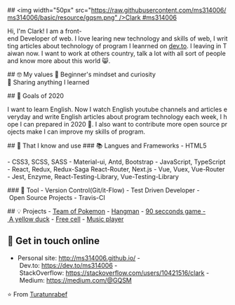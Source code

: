 ## <img width="50px" src="https://raw.githubusercontent.com/ms314006/ms314006/basic/resource/gqsm.png" />Clark #ms314006

Hi, I'm Clark! I am a front-end Developer of web. I love learing new technology and skills of web, I writting articles about technology of program I leanrned on [dev.to](https://dev.to/ms314006). I leaving in Taiwan now. I want to work at others country, talk a lot with all sort of people and know more about this world 😸.

## 🤓 My values
🍏 Beginner's mindset and curiosity<br>
🙌 Sharing anything I learned<br>

## 🔭 Goals of 2020

I want to learn English. Now I watch English youtube channels and articles everyday and write English articles about program technology each week, I hope I can prepared in 2020 💪. I also want to contribute more open source projects make I can improve my skills of program.

## 🧠 That I know and use
### 📚 Langues and Frameworks
- HTML5


- CSS3, SCSS, SASS
- Material-ui, Antd, Bootstrap
- JavaScript, TypeScript
- React, Redux, Redux-Saga React-Router, Next.js
- Vue, Vuex, Vue-Router
- Jest, Enzyme, React-Testing-Library, Vue-Testing-Library

### 🔧 Tool
- Version Control(Git/it-Flow)
- Test Driven Developer
- Open Source Projects
- Travis-CI

## 💡 Projects
- [Team of Pokemon](https://ms314006.github.io/team-of-pokemon/dist/)
- [Hangman](https://ms314006.github.io/hangman/dist/)
- [90 secconds game - A yellow duck](https://ms314006.github.io/90_secGame-with-React/dist/)
- [Free cell](https://ms314006.github.io/FreeCell-With-React/dist/index.html)
- [Music player](https://ms314006.github.io/MP3_Player-With-React/dist/)


## 🔗 Get in touch online
- Personal site: http://ms314006.github.io/
- Dev.to: https://dev.to/ms314006
- StackOverflow: https://stackoverflow.com/users/10421516/clark
- Medium: https://medium.com/@GQSM

⭐️ From [Turatunrabef](https://github.com/Turatunrabef)
